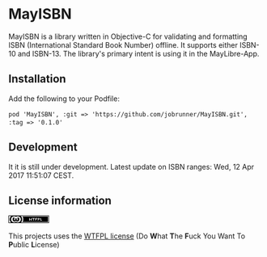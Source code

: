 # MayISBN
MayISBN is a library written in Objective-C for validating and formatting ISBN (International Standard Book Number) offline. 
It supports either ISBN-10 and ISBN-13. The library's primary intent is using it in the MayLibre-App.

## Installation
Add the following to your Podfile: 
```
pod 'MayISBN', :git => 'https://github.com/jobrunner/MayISBN.git', :tag => '0.1.0'
```
## Development
It it is still under development. Latest update on ISBN ranges:  Wed, 12 Apr 2017 11:51:07 CEST.

## License information
![WTFPL](license.png)

This projects uses the [WTFPL license](http://www.wtfpl.net/)
(Do **W**hat **T**he **F**uck You Want To **P**ublic **L**icense)
